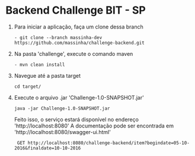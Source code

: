 # Backend Challenge BIT - SP

1) Para iniciar a aplicação, faça um clone dessa branch
    ```
    - git clone --branch massinha-dev https://github.com/massinha/challenge-backend.git
    ```
2) Na pasta 'challenge', execute o comando maven
    ```
    - mvn clean install
    ```
3) Navegue até a pasta target
    ```
    cd target/
    ```
4) Execute o arquivo .jar 'Challenge-1.0-SNAPSHOT.jar'
    ```
    java -jar Challenge-1.0-SNAPSHOT.jar
    ```

    Feito isso, o serviço estará disponível no endereço 'http://localhost:8080'
    A documentação pode ser encontrada em 'http://localhost:8080/swagger-ui.html'

    ```
     GET http://localhost:8080/challenge-backend/item?begindate=05-10-2016&finaldate=10-10-2016
     ```